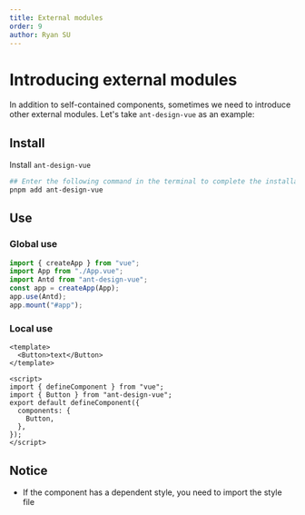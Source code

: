 ```yaml
---
title: External modules
order: 9
author: Ryan SU
---
```


# Introducing external modules

In addition to self-contained components, sometimes we need to introduce other external modules. Let's take `ant-design-vue` as an example:

## Install

Install `ant-design-vue`

```bash
## Enter the following command in the terminal to complete the installation
pnpm add ant-design-vue
```

## Use

### Global use

```ts
import { createApp } from "vue";
import App from "./App.vue";
import Antd from "ant-design-vue";
const app = createApp(App);
app.use(Antd);
app.mount("#app");
```

### Local use

```vue
<template>
  <Button>text</Button>
</template>

<script>
import { defineComponent } from "vue";
import { Button } from "ant-design-vue";
export default defineComponent({
  components: {
    Button,
  },
});
</script>
```

## Notice

- If the component has a dependent style, you need to import the style file
